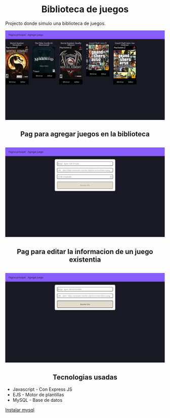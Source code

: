 <div align="center">
  <h1>Biblioteca de juegos</h1>
</div>

Projecto donde simulo una biblioteca de juegos.

<div align="center">
  <img src="./src/public/img_readme/landing_page.png" alt="das" />
</div>

<div align="center">
  <h2> Pag para agregar juegos en la biblioteca <h2>
  <img src="./src/public/img_readme/agregar_juego.png" alt="das" />
</div>

<div align="center">
  <h2> Pag para editar la informacion de un juego existentia <h2>
  <img src="./src/public/img_readme/editar_juego.png" alt="das" />
</div>

<h2 align="center">Tecnologias usadas</h2>

- Javascript - Con Express JS
- EJS - Motor de plantillas
- MySQL - Base de datos

[Instalar mysql](instalarMySQL.md)

